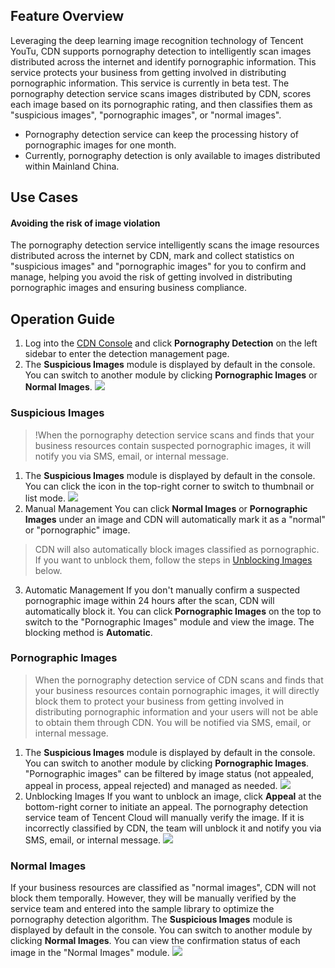 ## Feature Overview

Leveraging the deep learning image recognition technology of Tencent YouTu, CDN supports pornography detection to intelligently scan images distributed across the internet and identify pornographic information. This service protects your business from getting involved in distributing pornographic information. This service is currently in beta test.
The pornography detection service scans images distributed by CDN, scores each image based on its pornographic rating, and then classifies them as "suspicious images", "pornographic images", or "normal images".

> 
- Pornography detection service can keep the processing history of pornographic images for one month.
- Currently, pornography detection is only available to images distributed within Mainland China.

## Use Cases

#### Avoiding the risk of image violation
The pornography detection service intelligently scans the image resources distributed across the internet by CDN, mark and collect statistics on "suspicious images" and "pornographic images" for you to confirm and manage, helping you avoid the risk of getting involved in distributing pornographic images and ensuring business compliance.

## Operation Guide
1. Log into the [CDN Console](https://console.cloud.tencent.com/cdn) and click **Pornography Detection** on the left sidebar to enter the  detection management page.
2. The **Suspicious Images** module is displayed by default in the console. You can switch to another module by clicking **Pornographic Images** or **Normal Images**.
   ![](https://main.qcloudimg.com/raw/6a5032ae03e9d818de743ab729e49540.png)

### Suspicious Images
> !When the pornography detection service scans and finds that your business resources contain suspected pornographic images, it will notify you via SMS, email, or internal message.
> 
1. The **Suspicious Images** module is displayed by default in the console. You can click the icon in the top-right corner to switch to thumbnail or list mode.
![](https://main.qcloudimg.com/raw/e563618d7e2a1db33c590f186490f545.png)
2. Manual Management
You can click **Normal Images** or **Pornographic Images** under an image and CDN will automatically mark it as a "normal" or "pornographic" image.
> CDN will also automatically block images classified as pornographic. If you want to unblock them, follow the steps in [Unblocking Images](#m1) below.
>
3. Automatic Management
   If you don't manually confirm a suspected pornographic image within 24 hours after the scan, CDN will automatically block it. You can click **Pornographic Images** on the top to switch to the "Pornographic Images" module and view the image. The blocking method is **Automatic**.

### Pornographic Images
> When the pornography detection service of CDN scans and finds that your business resources contain pornographic images, it will directly block them to protect your business from getting involved in distributing pornographic information and your users will not be able to obtain them through CDN. You will be notified via SMS, email, or internal message.
> 
<span ID = "m1"></span>
1. The **Suspicious Images** module is displayed by default in the console. You can switch to another module by clicking **Pornographic Images**.
"Pornographic images" can be filtered by image status (not appealed, appeal in process, appeal rejected) and managed as needed.
![](https://main.qcloudimg.com/raw/e68168dd147f828144414116afa5d489.png)
2. Unblocking Images
  If you want to unblock an image, click **Appeal** at the bottom-right corner to initiate an appeal. The pornography detection service team of Tencent Cloud will manually verify the image. If it is incorrectly classified by CDN, the team will unblock it and notify you via SMS, email, or internal message.
  ![](https://main.qcloudimg.com/raw/cb039e15fe71b426bbd946cfbb7ad03f.png)

### Normal Images
If your business resources are classified as "normal images", CDN will not block them temporally. However, they will be manually verified by the service team and entered into the sample library to optimize the pornography detection algorithm.
The **Suspicious Images** module is displayed by default in the console. You can switch to another module by clicking **Normal Images**. You can view the confirmation status of each image in the "Normal Images" module.
![](https://main.qcloudimg.com/raw/accc286fec2374675e1f86f7e588132d.png)
